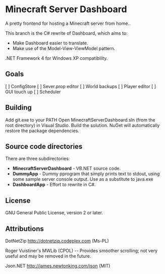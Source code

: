 Minecraft Server Dashboard==========================A pretty frontend for hosting a Minecraft server from home..This branch is the C# rewrite of Dashboard, which aims to:- Make Dashboard easier to translate.- Make use of the Model-View-ViewModel pattern..NET Framework 4 for Windows XP compatibility.Goals-----[ ] ConfigStore[ ] Sever.prop editor[ ] World backups[ ] Player editor[ ] GUI touch up[ ] SchedulerBuilding--------Add git.exe to your PATHOpen MinecraftServerDashboard.sln (from the root directory) in Visual Studio.Build the solution.NuGet will automatically restore the package dependencies.Source code directories-------There are three subdirectories:* **MinecraftServerDashboard** - VB.NET source code.* **DummyApp** - Dummy pprogram that simply prints text to stdout, using some sample server console output. Use as a substitute to java.exe* **DashboardApp** - Effort to rewrite in C#.License-------GNU General Public License, version 2 or later.## AttributionsDotNetZip http://dotnetzip.codeplex.com (Ms-PL)Roger Vuistiner's MWLib (CPOL) -- Provides smoother scrolling; not very useful and may be removed in the future.Json.NET http://james.newtonking.com/json (MIT)